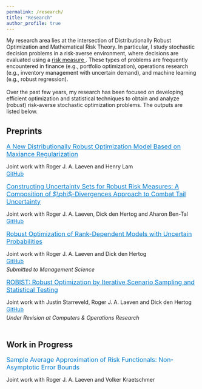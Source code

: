 ```yaml
---
permalink: /research/
title: "Research"
author_profile: true
---
```


My research area lies at the intersection of Distributionally Robust Optimization and Mathematical Risk Theory. In particular, I study stochastic decision problems in a risk-averse environment, where decisions are evaluated using a <a href = "https://en.wikipedia.org/wiki/Risk_measure"> risk measure </a>. These types of problems are frequently encountered in finance (e.g., portfolio optimization), operations research (e.g., inventory management with uncertain demand), and machine learning (e.g., robust regression).
<br><br>
Over the past few years, my research has been focused on developing efficient optimization and statistical techniques to obtain and analyze (robust) risk-averse stochastic optimization problems. The outputs are listed below.
<br><br>

<!-- Preprints Section -->
<h2 style="margin-top: 0; font-weight: bold; text-align: left;">Preprints</h2>
<div style="padding-left: 0;"> 
  <!-- Preprint 1 -->
  <h3 style="margin-top: 7.5px; margin-bottom: 5px; font-weight: normal;">
    <a href="https://guanjinnl.github.io/files/Dual_DRO.pdf" style="color: #007acc;">
      A New Distributionally Robust Optimization Model Based on Maxiance Regularization
    </a>
  </h3>
  <p style="font-size: 14px; margin-bottom: 2px;">Joint work with Roger J. A. Laeven and Henry Lam</p>
  <p style="margin: 0; font-size: 14px;">
    <a href="https://github.com/GuanJinNL/Dual_DRO" target="_blank" style="color: #007acc;">GitHub</a>
  </p>

  <!-- Preprint 2 -->
  <h3 style="margin-top: 15px; margin-bottom: 5px; font-weight: normal;">
    <a href="https://guanjinnl.github.io/files/Composite.pdf" style="color: #007acc;">
      Constructing Uncertainty Sets for Robust Risk Measures: A Composition of $\phi$-Divergences Approach to Combat Tail Uncertainty
    </a>
  </h3>
  <p style="font-size: 14px; margin-bottom: 2px;">Joint work with Roger J. A. Laeven, Dick den Hertog and Aharon Ben-Tal</p>
  <p style="margin: 0; font-size: 14px;">
    <a href="https://github.com/GuanJinNL/Uncertainty-Sets-for-Robust-Risk-Measures" target="_blank" style="color: #007acc;">GitHub</a>
  </p>

  <!-- Preprint 3 -->
  <h3 style="margin-top: 15px; margin-bottom: 5px; font-weight: normal;">
    <a href="https://guanjinnl.github.io/files/RO_Rank_Dependent.pdf" style="color: #007acc;">
      Robust Optimization of Rank-Dependent Models with Uncertain Probabilities
    </a>
  </h3>
  <p style="font-size: 14px; margin-bottom: 2px;">Joint work with Roger J. A. Laeven and Dick den Hertog</p>
  <p style="margin: 0; font-size: 14px;">
    <a href="https://github.com/GuanJinNL/Robust_Optimization_Risk_Measures" target="_blank" style="color: #007acc;">GitHub</a>
  </p>
  <p style="font-style: italic; font-size: 14px; margin-top: 5px;">Submitted to <i>Management Science</i></p>
</div>

 <!-- Robist -->
  <h3 style="margin-top: 15px; margin-bottom: 5px; font-weight: normal;">
    <a href="https://guanjinnl.github.io/files/ROBIST.pdf" style="color: #007acc;">
      ROBIST: Robust Optimization by Iterative Scenario Sampling and Statistical Testing
    </a>
  </h3>
  <p style="font-size: 14px; margin-bottom: 2px;">Joint work with Justin Starreveld, Roger J. A. Laeven and Dick den Hertog</p>
  <p style="margin: 0; font-size: 14px;">
    <a href="https://github.com/JustinStarreveld/ROBIST" target="_blank" style="color: #007acc;">GitHub</a>
  </p>
  <p style="font-style: italic; font-size: 14px; margin-top: 5px;">Under Revision at <i>Computers & Operations Research</i></p>

<!-- Work in Progress Section -->
<h2 style="margin-top: 50px; font-weight: bold; text-align: left;">Work in Progress</h2>
<div style="padding-left: 0px;"> 
  <h3 style="margin-top: 7.5px; margin-bottom: 5px; color: #007acc; font-weight: normal;">
    Sample Average Approximation of Risk Functionals: Non-Asymptotic Error Bounds
  </h3>
  <p style="font-size: 14px;">Joint work with Roger J. A. Laeven and Volker Kraetschmer</p>
</div>
